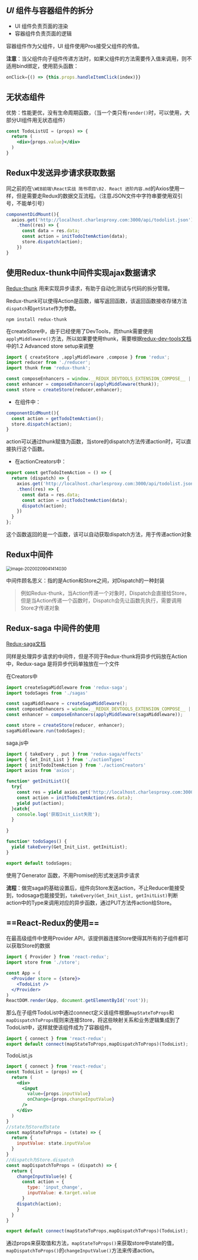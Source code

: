 ## *UI* 组件与容器组件的拆分

- UI 组件负责页面的渲染
- 容器组件负责页面的逻辑

容器组件作为父组件，UI 组件使用Pros接受父组件的传值。

**注意**：当父组件向子组件传递方法时，如果父组件的方法需要传入值来调用，则不适用bind绑定，使用箭头函数：

```jsx
onClick={() => {this.props.handleItemClick(index)}}
```

## 无状态组件

优势：性能更优，没有生命周期函数，（当一个类只有`render()`时，可以使用，大部分UI组件用无状态组件）

```jsx
const TodoListUI = (props) => {
  return (
    <div>{props.value}</div>
  )
}
```

## Redux中发送异步请求获取数据

同之前的在`\WEB前端\React实战 简书项目\02. React 进阶内容.md`的Axios使用一样，但是需要走Redux的数据交互流程。（注意JSON文件中字符串要使用双引号，不能单引号）

```jsx
componentDidMount(){
  axios.get('http://localhost.charlesproxy.com:3000/api/todolist.json')
    .then((res) => {
      const data = res.data;
      const action = initTodoItemAction(data);
      store.dispatch(action);
    })
}
```

## 使用Redux-thunk中间件实现ajax数据请求

[Redux-thunk](https://github.com/reduxjs/redux-thunk) 用来实现异步请求，有助于自动化测试与代码的拆分管理。

Redux-thunk可以使得Action是函数，编写返回函数，该返回函数接收存储方法 `dispatch`和`getState`作为参数。

```shell
npm install redux-thunk
```

在createStore中，由于已经使用了DevTools，而thunk需要使用`applyMiddleware()`方法，所以如果要使用thunk，需要根据[redux-dev-tools文档](https://github.com/zalmoxisus/redux-devtools-extension)中的1.2 Advanced store setup来调整

```jsx
import { createStore ,applyMiddleware ,compose } from 'redux';
import reducer from './reducer';
import thunk from 'redux-thunk';

const composeEnhancers = window.__REDUX_DEVTOOLS_EXTENSION_COMPOSE__ || compose;
const enhancer = composeEnhancers(applyMiddleware(thunk));
const store = createStore(reducer,enhancer);
```

- 在组件中：

```jsx
componentDidMount(){
  const action = getTodoItemAction();
  store.dispatch(action);
}
```

  action可以通过thunk赋值为函数，当store的dispatch方法传递action时，可以直接执行这个函数。

- 在actionCreators中：

```jsx
export const getTodoItemAction = () => {
  return (dispatch) => {
    axios.get('http://localhost.charlesproxy.com:3000/api/todolist.json')
    .then((res) => {
      const data = res.data;
      const action = initTodoItemAction(data);
      dispatch(action);
    })
  }
};
```

这个函数返回的是一个函数，该可以自动获取dispatch方法，用于传递action对象

## Redux中间件

<img src="res/image-20200209041414030.png" alt="image-20200209041414030" style="zoom:80%;" />

中间件顾名思义：指的是Action和Store之间，对Dispatch的一种封装

> 例如Redux-thunk，当Action传递一个对象时，Dispatch会直接给Store，但是当Action传递一个函数时，Dispatch会先让函数先执行，需要调用Store才传递对象

## Redux-saga 中间件的使用

[Redux-saga文档](https://github.com/redux-saga/redux-saga)

同样是处理异步请求的中间件，但是不同于Redux-thunk将异步代码放在Action中，Redux-saga 是将异步代码单独放在一个文件

在Creators中

```jsx
import createSagaMiddleware from 'redux-saga';
import todoSages from './sagas'

const sagaMiddleware = createSagaMiddleware();
const composeEnhancers = window.__REDUX_DEVTOOLS_EXTENSION_COMPOSE__ || compose;
const enhancer = composeEnhancers(applyMiddleware(sagaMiddleware));

const store = createStore(reducer, enhancer);
sagaMiddleware.run(todoSages);
```

saga.js中

```jsx
import { takeEvery , put } from 'redux-saga/effects'
import { Get_Init_List } from './actionTypes'
import { initTodoItemAction } from './actionCreators'
import axios from 'axios';

function* getInitList(){
  try{
    const res = yield axios.get('http://localhost.charlesproxy.com:3000/api/todolist.json')
    const action = initTodoItemAction(res.data);
    yield put(action);
  }catch{
    console.log('获取Init_List失败');
  }
  
}

function* todoSages() {
  yield takeEvery(Get_Init_List, getInitList);
}

export default todoSages;
```

使用了Generator 函数，不用Promise的形式发送异步请求

**流程**：做完saga的基础设置后，组件向Store发送action，不止Reducer能接受到，todosaga也能接受到，`takeEvery(Get_Init_List, getInitList)`判断action中的Type来调用对应的异步函数，通过PUT方法传action给Store。

## ==React-Redux的使用==

在最高级组件中使用Provider API，该提供器连接Store使得其所有的子组件都可以获取Store的数据

```jsx
import { Provider } from 'react-redux';
import store from './store';

const App = (
  <Provider store = {store}>
    <TodoList />
  </Provider>
)
ReactDOM.render(App, document.getElementById('root'));
```

那么在子组件TodoList中通过connect定义该组件根据`mapStateToProps`和`mapDispatchToProps`规则来连接Store，将这些映射关系和业务逻辑集成到了TodoList中，这样就使该组件成为了容器组件。

```jsx
import { connect } from 'react-redux';
export default connect(mapStateToProps,mapDispatchToProps)(TodoList);
```

TodoList.js

```jsx
import { connect } from 'react-redux';
const TodoList = (props) => {
  return (
    <div>
      <input
        value={props.inputValue}
        onChange={props.changeInputValue}
      />
    </div>
  )
}
//state为Store的state
const mapStateToProps = (state) => {
  return {
    inputValue: state.inputValue
  }
}
//dispatch为Store.dispatch
const mapDispatchToProps = (dispatch) => {
  return {
    changeInputValue(e) {
      const action = {
        type: 'input_change',
        inputValue: e.target.value
      }
    dispatch(action);
    }
  }
}

export default connect(mapStateToProps,mapDispatchToProps)(TodoList);
```

通过props来获取值和方法，`mapStateToProps()`来获取store中state的值，`mapDispatchToProps()`的`changeInputValue()`方法来传递action。